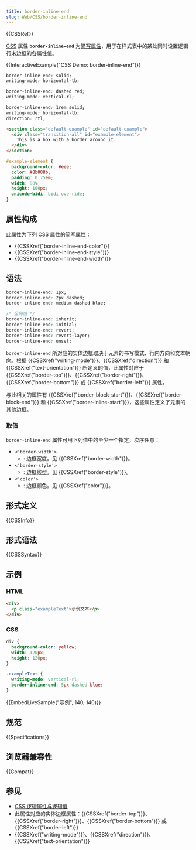 ```yaml
---
title: border-inline-end
slug: Web/CSS/border-inline-end
---
```


{{CSSRef}}

[CSS](/zh-CN/docs/Web/CSS) 属性 **`border-inline-end`** 为[简写属性](/zh-CN/docs/Web/CSS/Shorthand_properties)，用于在样式表中的某处同时设置逻辑行末边框的各属性值。

{{InteractiveExample("CSS Demo: border-inline-end")}}

```css interactive-example-choice
border-inline-end: solid;
writing-mode: horizontal-tb;
```

```css interactive-example-choice
border-inline-end: dashed red;
writing-mode: vertical-rl;
```

```css interactive-example-choice
border-inline-end: 1rem solid;
writing-mode: horizontal-tb;
direction: rtl;
```

```html interactive-example
<section class="default-example" id="default-example">
  <div class="transition-all" id="example-element">
    This is a box with a border around it.
  </div>
</section>
```

```css interactive-example
#example-element {
  background-color: #eee;
  color: #8b008b;
  padding: 0.75em;
  width: 80%;
  height: 100px;
  unicode-bidi: bidi-override;
}
```

## 属性构成

此属性为下列 CSS 属性的简写属性：

- {{CSSXref("border-inline-end-color")}}
- {{CSSXref("border-inline-end-style")}}
- {{CSSXref("border-inline-end-width")}}

## 语法

```css
border-inline-end: 1px;
border-inline-end: 2px dashed;
border-inline-end: medium dashed blue;

/* 全局值 */
border-inline-end: inherit;
border-inline-end: initial;
border-inline-end: revert;
border-inline-end: revert-layer;
border-inline-end: unset;
```

`border-inline-end` 所对应的实体边框取决于元素的书写模式、行内方向和文本朝向。根据 {{CSSXref("writing-mode")}}、{{CSSXref("direction")}} 和 {{CSSXref("text-orientation")}} 所定义的值，此属性对应于 {{CSSXref("border-top")}}、{{CSSXref("border-right")}}、{{CSSXref("border-bottom")}} 或 {{CSSXref("border-left")}} 属性。

与此相关的属性有 {{CSSXref("border-block-start")}}、{{CSSXref("border-block-end")}} 和 {{CSSXref("border-inline-start")}}，这些属性定义了元素的其他边框。

### 取值

`border-inline-end` 属性可用下列值中的至少一个指定，次序任意：

- `<'border-width'>`
  - : 边框宽度。见 {{CSSXref("border-width")}}。
- `<'border-style'>`
  - : 边框线型。见 {{CSSXref("border-style")}}。
- `<'color'>`
  - : 边框颜色。见 {{CSSXref("color")}}。

## 形式定义

{{CSSInfo}}

## 形式语法

{{CSSSyntax}}

## 示例

### HTML

```html
<div>
  <p class="exampleText">示例文本</p>
</div>
```

### CSS

```css
div {
  background-color: yellow;
  width: 120px;
  height: 120px;
}

.exampleText {
  writing-mode: vertical-rl;
  border-inline-end: 5px dashed blue;
}
```

{{EmbedLiveSample("示例", 140, 140)}}

## 规范

{{Specifications}}

## 浏览器兼容性

{{Compat}}

## 参见

- [CSS 逻辑属性与逻辑值](/zh-CN/docs/Web/CSS/CSS_logical_properties_and_values)
- 此属性对应的实体边框属性：{{CSSXref("border-top")}}、{{CSSXref("border-right")}}、{{CSSXref("border-bottom")}} 或 {{CSSXref("border-left")}}
- {{CSSXref("writing-mode")}}、{{CSSXref("direction")}}、{{CSSXref("text-orientation")}}
